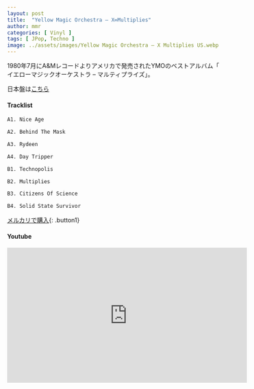 ```yaml
---
layout: post
title:  "Yellow Magic Orchestra – X∞Multiplies"
author: mmr
categories: [ Vinyl ]
tags: [ JPop, Techno ]
image: ../assets/images/Yellow Magic Orchestra – X Multiplies US.webp
---
```


1980年7月にA&Mレコードよりアメリカで発売されたYMOのベストアルバム「
イエローマジックオーケストラ – マルティプライズ」。

日本盤は[こちら](https://monumental-movement.jp/Yellow-Magic-Orchestra-X-Multiplies/)


#### Tracklist
```md
A1. Nice Age

A2. Behind The Mask

A3. Rydeen

A4. Day Tripper

B1. Technopolis

B2. Multiplies

B3. Citizens Of Science

B4. Solid State Survivor
```
[メルカリで購入](https://jp.mercari.com/item/m67524717160?afid=6142608987){: .button1}

#### Youtube
<iframe width="560" height="315" src="https://www.youtube.com/embed/DskuDtfOG1c?si=1w4mbCL_5K0Twf0Y" title="YouTube video player" frameborder="0" allow="accelerometer; autoplay; clipboard-write; encrypted-media; gyroscope; picture-in-picture; web-share" referrerpolicy="strict-origin-when-cross-origin" allowfullscreen></iframe>